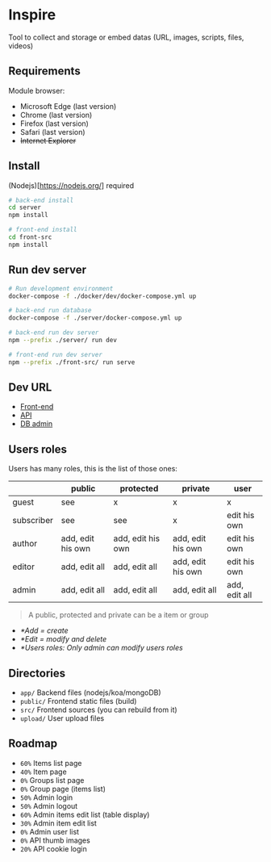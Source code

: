 # Inspire

Tool to collect and storage or embed datas (URL, images, scripts, files, videos)

## Requirements

Module browser:
- Microsoft Edge (last version)
- Chrome (last version)
- Firefox (last version)
- Safari (last version)
- ~~Internet Explorer~~


## Install

(Nodejs)[https://nodejs.org/] required

```bash
# back-end install
cd server
npm install

# front-end install
cd front-src
npm install
```


## Run dev server

```bash
# Run development environment
docker-compose -f ./docker/dev/docker-compose.yml up

# back-end run database
docker-compose -f ./server/docker-compose.yml up

# back-end run dev server
npm --prefix ./server/ run dev

# front-end run dev server
npm --prefix ./front-src/ run serve
```


## Dev URL

- [Front-end](http://localhost:8080/)
- [API](http://localhost:3000/api)
- [DB admin](http://192.168.99.100:8081/db/inspire)


## Users roles

Users has many roles, this is the list of those ones:

|  | public | protected | private | user |
|---|---|---|---|---|
| guest | see | x | x | x |
| subscriber | see | see | x | edit his own |
| author | add, edit his own | add, edit his own | add, edit his own | edit his own |
| editor | add, edit all | add, edit all | add, edit his own | edit his own |
| admin | add, edit all | add, edit all | add, edit all | add, edit all |

> A public, protected and private can be a item or group  
- _*Add = create_  
- _*Edit = modify and delete_  
- _*Users roles: Only admin can modify users roles_


## Directories

- `app/` Backend files (nodejs/koa/mongoDB)
- `public/` Frontend static files (build)
- `src/` Frontend sources (you can rebuild from it)
- `upload/` User upload files


## Roadmap

- `60%` Items list page
- `40%` Item page
- `0%` Groups list page
- `0%` Group page (items list)
- `50%` Admin login
- `50%` Admin logout
- `60%` Admin items edit list (table display)
- `30%` Admin item edit list
- `0%` Admin user list
- `0%` API thumb images
- `20%` API cookie login

